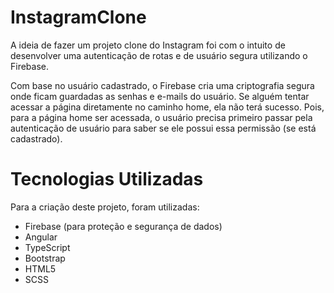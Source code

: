 # InstagramClone

A ideia de fazer um projeto clone do Instagram foi com o intuito de desenvolver uma autenticação de rotas e de usuário segura utilizando o Firebase.

Com base no usuário cadastrado, o Firebase cria uma criptografia segura onde ficam guardadas as senhas e e-mails do usuário. Se alguém tentar acessar a página diretamente no caminho home, ela não terá sucesso. Pois, para a página home ser acessada, o usuário precisa primeiro passar pela autenticação de usuário para saber se ele possui essa permissão (se está cadastrado).

# Tecnologias Utilizadas

Para a criação deste projeto, foram utilizadas:

- Firebase (para proteção e segurança de dados)
- Angular
- TypeScript
- Bootstrap
- HTML5
- SCSS





